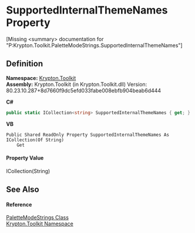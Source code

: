 # SupportedInternalThemeNames Property


\[Missing &lt;summary&gt; documentation for "P:Krypton.Toolkit.PaletteModeStrings.SupportedInternalThemeNames"\]



## Definition
**Namespace:** <a href="79d2eac2-21f4-54ff-7552-b20c33c30600.md">Krypton.Toolkit</a>  
**Assembly:** Krypton.Toolkit (in Krypton.Toolkit.dll) Version: 80.23.10.287+8d7660f9dc5efd033fabe008ebfb904beab6d444

**C#**
``` C#
public static ICollection<string> SupportedInternalThemeNames { get; }
```
**VB**
``` VB
Public Shared ReadOnly Property SupportedInternalThemeNames As ICollection(Of String)
	Get
```



#### Property Value
ICollection(String)

## See Also


#### Reference
<a href="574b814b-e541-bdff-7c48-5b02de0544f5.md">PaletteModeStrings Class</a>  
<a href="79d2eac2-21f4-54ff-7552-b20c33c30600.md">Krypton.Toolkit Namespace</a>  
